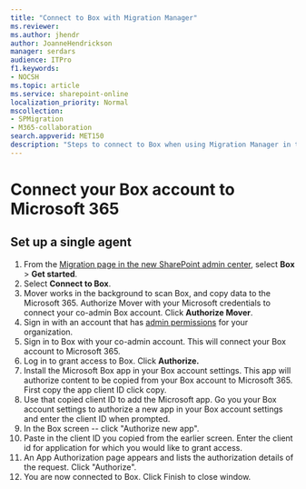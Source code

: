```yaml
---
title: "Connect to Box with Migration Manager"
ms.reviewer: 
ms.author: jhendr
author: JoanneHendrickson
manager: serdars
audience: ITPro
f1.keywords:
- NOCSH
ms.topic: article
ms.service: sharepoint-online
localization_priority: Normal
mscollection:
- SPMigration
- M365-collaboration
search.appverid: MET150
description: "Steps to connect to Box when using Migration Manager in the SharePoint Admin center."
---
```


# Connect your Box account to Microsoft 365


## Set up a single agent

1. From the [Migration page in the new SharePoint admin center](https://admin.microsoft.com/sharepoint?page=migrationCenter&modern), select **Box** > **Get started**.
2. Select **Connect to Box**. 
3. Mover works in the background to scan Box, and copy data to the Microsoft 365.  Authorize Mover with your Microsoft credentials to connect your co-admin Box account. Click **Authorize Mover**.
4. Sign in with an account that has [admin permissions](/sharepoint/sharepoint-admin-role) for your organization.  
5. Sign in to Box with your co-admin account. This will connect your Box account to Microsoft 365.
6. Log in to grant access to Box. Click **Authorize.**
7. Install the Microsoft Box app in your Box account settings. This app will authorize content to be copied from your Box account to Microsoft 365. First copy the app client ID click copy.
8. Use that copied client ID to add the Microsoft app. Go you your Box account settings to authorize a new app in your Box account settings and enter the client ID when prompted.
9. In the Box screen -- click "Authorize new app".
10. Paste in the client ID you copied from the earlier screen. Enter the client id for application for which you would like to grant access.
11. An App Authorization page appears and lists the authorization details of the request. Click "Authorize".
12. You are now connected to Box. Click Finish to close window.




 
